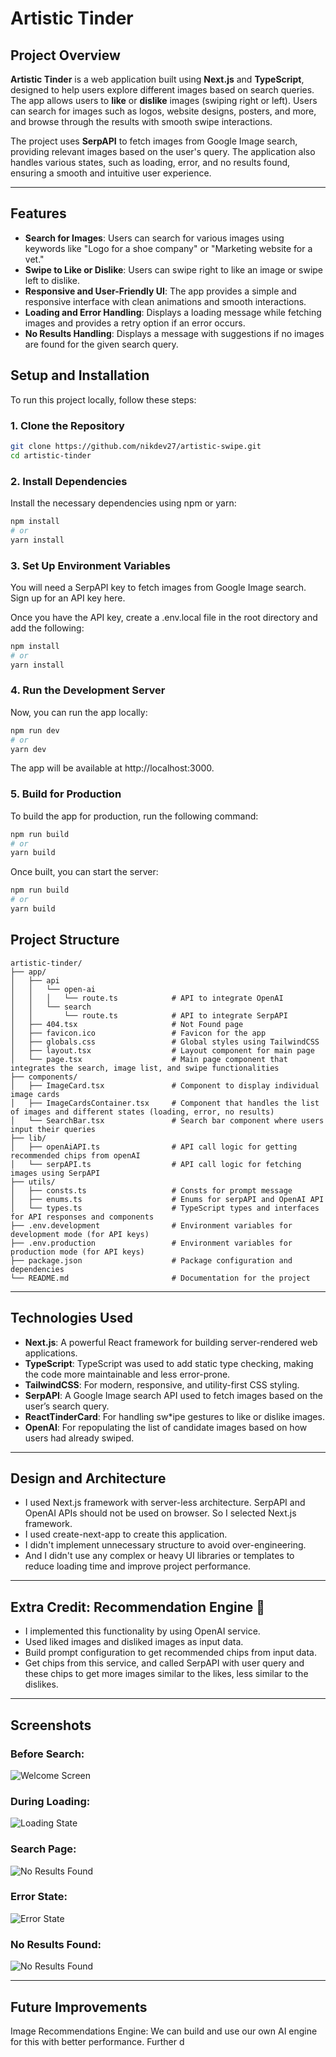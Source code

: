 # Artistic Tinder

## Project Overview

**Artistic Tinder** is a web application built using **Next.js** and **TypeScript**, designed to help users explore different images based on search queries. The app allows users to **like** or **dislike** images (swiping right or left). Users can search for images such as logos, website designs, posters, and more, and browse through the results with smooth swipe interactions.

The project uses **SerpAPI** to fetch images from Google Image search, providing relevant images based on the user's query. The application also handles various states, such as loading, error, and no results found, ensuring a smooth and intuitive user experience.

---

## Features

- **Search for Images**: Users can search for various images using keywords like "Logo for a shoe company" or "Marketing website for a vet."
- **Swipe to Like or Dislike**: Users can swipe right to like an image or swipe left to dislike.
- **Responsive and User-Friendly UI**: The app provides a simple and responsive interface with clean animations and smooth interactions.
- **Loading and Error Handling**: Displays a loading message while fetching images and provides a retry option if an error occurs.
- **No Results Handling**: Displays a message with suggestions if no images are found for the given search query.

## Setup and Installation

To run this project locally, follow these steps:

### 1. Clone the Repository

```bash
git clone https://github.com/nikdev27/artistic-swipe.git
cd artistic-tinder
```

### 2. Install Dependencies
Install the necessary dependencies using npm or yarn:
```bash
npm install
# or
yarn install
```

### 3. Set Up Environment Variables
You will need a SerpAPI key to fetch images from Google Image search. Sign up for an API key here.

Once you have the API key, create a .env.local file in the root directory and add the following:
```bash
npm install
# or
yarn install
```

### 4. Run the Development Server
Now, you can run the app locally:
```bash
npm run dev
# or
yarn dev
```
The app will be available at http://localhost:3000.

### 5. Build for Production
To build the app for production, run the following command:
```bash
npm run build
# or
yarn build
```
Once built, you can start the server:
```bash
npm run build
# or
yarn build
```

## Project Structure

```
artistic-tinder/
├── app/
│   ├── api
│   │   └── open-ai
│   │   │   └── route.ts            # API to integrate OpenAI
│   │   └── search
│   │       └── route.ts            # API to integrate SerpAPI
│   ├── 404.tsx                     # Not Found page
│   ├── favicon.ico                 # Favicon for the app
│   ├── globals.css                 # Global styles using TailwindCSS
│   ├── layout.tsx                  # Layout component for main page
│   └── page.tsx                    # Main page component that integrates the search, image list, and swipe functionalities
├── components/
│   ├── ImageCard.tsx               # Component to display individual image cards
│   ├── ImageCardsContainer.tsx     # Component that handles the list of images and different states (loading, error, no results)
│   └── SearchBar.tsx               # Search bar component where users input their queries
├── lib/
│   ├── openAiAPI.ts                # API call logic for getting recommended chips from openAI
│   └── serpAPI.ts                  # API call logic for fetching images using SerpAPI
├── utils/
│   ├── consts.ts                   # Consts for prompt message
│   ├── enums.ts                    # Enums for serpAPI and OpenAI API
│   └── types.ts                    # TypeScript types and interfaces for API responses and components
├── .env.development                # Environment variables for development mode (for API keys)
├── .env.production                 # Environment variables for production mode (for API keys)
├── package.json                    # Package configuration and dependencies
└── README.md                       # Documentation for the project
```

---

## Technologies Used

- **Next.js**: A powerful React framework for building server-rendered web applications.
- **TypeScript**: TypeScript was used to add static type checking, making the code more maintainable and less error-prone.
- **TailwindCSS**: For modern, responsive, and utility-first CSS styling.
- **SerpAPI**: A Google Image search API used to fetch images based on the user’s search query.
- **ReactTinderCard**: For handling sw*ipe gestures to like or dislike images.
- **OpenAI**: For repopulating the list of candidate images based on how users had already swiped.

---

## Design and Architecture

- I used Next.js framework with server-less architecture. SerpAPI and OpenAI APIs should not be used on browser. So I selected Next.js framework.
- I used create-next-app to create this application.
- I didn't implement unnecessary structure to avoid over-engineering.
- And I didn't use any complex or heavy UI libraries or templates to reduce loading time and improve project performance.

---

## Extra Credit: Recommendation Engine 🚀

- I implemented this functionality by using OpenAI service.
- Used liked images and disliked images as input data.
- Build prompt configuration to get recommended chips from input data.
- Get chips from this service, and called SerpAPI with user query and these chips to get more images similar to the likes, less similar to the dislikes.

---

## Screenshots

### Before Search:
![Welcome Screen](./public/welcome.png)

### During Loading:
![Loading State](./public/loading.png)

### Search Page:
![No Results Found](./public/search.png)

### Error State:
![Error State](./public/error.png)

### No Results Found:
![No Results Found](./public/no-results.png)

---

## Future Improvements
Image Recommendations Engine: We can build and use our own AI engine for this with better performance.
Further d
